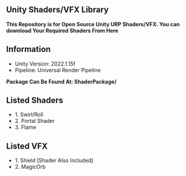 ## Unity Shaders/VFX Library
<b> This Repository is for Open Source Unity URP Shaders/VFX. You can download Your Required Shaders From Here </b>

## Information
- Unity Version: 2022.1.15f
- Pipeline: Universal Render Pipeline

<b> Package Can Be Found At: ShaderPackage/ </b>

## Listed Shaders
- 1\. Swirl/Roll
- 2\. Portal Shader
- 3\. Flame

## Listed VFX
- 1\. Shield [Shader Also Included]
- 2\. MagicOrb
